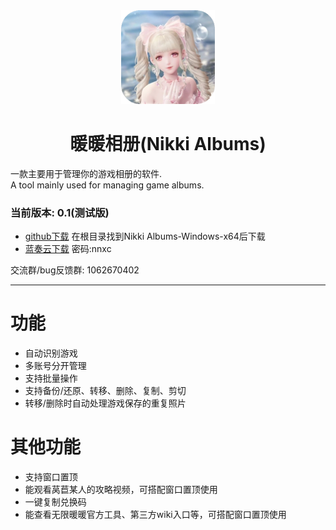 <div align="center">
  <img src="src/0.1/Windows/assets/logo/nikki_albums.webp" alt="Nikki Albums", width="150", height="150">
  <br/>
  <h1>暖暖相册(Nikki Albums)</h1>
</div>
 
一款主要用于管理你的游戏相册的软件.  
A tool mainly used for managing game albums.

### 当前版本: 0.1(测试版)

- [github下载](https://github.com/RanAxro/nikki_albums)
在根目录找到Nikki Albums-Windows-x64后下载
- [蓝奏云下载](https://ranaxro.lanzouu.com/iTf9H35pmpab)
密码:nnxc

交流群/bug反馈群: 1062670402

***
# 功能

* 自动识别游戏
* 多账号分开管理
* 支持批量操作
* 支持备份/还原、转移、删除、复制、剪切
* 转移/删除时自动处理游戏保存的重复照片

# 其他功能
* 支持窗口置顶
* 能观看莴苣某人的攻略视频，可搭配窗口置顶使用
* 一键复制兑换码
* 能查看无限暖暖官方工具、第三方wiki入口等，可搭配窗口置顶使用
